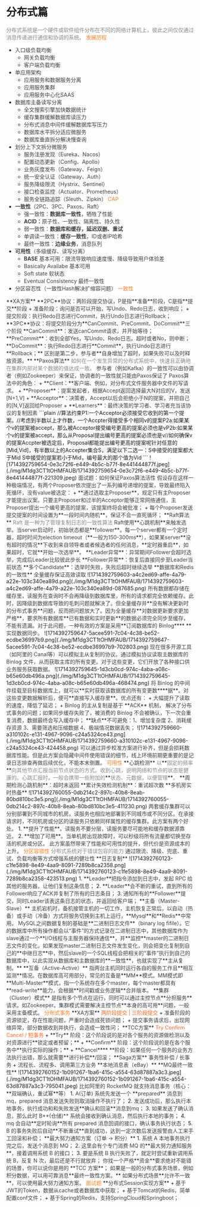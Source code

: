 # 分布式篇
<font style="color:rgb(136, 136, 136);">分布式系统是一个硬件或软件组件分布在不同的网络计算机上，彼此之间仅仅通过消息传递进行通信和协调的系统。</font>
<font style="color:rgb(255, 129, 36);">发展历程</font>
+ <font style="color:rgb(62, 62, 62);">入口级负载均衡</font>
    - <font style="color:rgb(62, 62, 62);">网关负载均衡</font>
    - <font style="color:rgb(62, 62, 62);">客户端负载均衡</font>
+ <font style="color:rgb(62, 62, 62);">单应用架构</font>
    - <font style="color:rgb(62, 62, 62);">应用服务和数据服务分离</font>
    - <font style="color:rgb(62, 62, 62);">应用服务集群</font>
    - <font style="color:rgb(62, 62, 62);">应用服务中心化SAAS</font>
+ <font style="color:rgb(62, 62, 62);">数据库主备读写分离</font>
    - <font style="color:rgb(62, 62, 62);">全文搜索引擎加快数据统计</font>
    - <font style="color:rgb(62, 62, 62);">缓存集群缓解数据库读压力</font>
    - <font style="color:rgb(62, 62, 62);">分布式消息中间件缓解数据库写压力</font>
    - <font style="color:rgb(62, 62, 62);">数据库水平拆分适应微服务</font>
    - <font style="color:rgb(62, 62, 62);">数据库垂直拆分解决慢查询</font>
+ <font style="color:rgb(62, 62, 62);">划分上下文拆分微服务</font>
    - <font style="color:rgb(62, 62, 62);">服务注册发现（Eureka、Nacos）</font>
    - <font style="color:rgb(62, 62, 62);">配置动态更新（Config、Apollo）</font>
    - <font style="color:rgb(62, 62, 62);">业务灰度发布（Gateway、Feign）</font>
    - <font style="color:rgb(62, 62, 62);">统一安全认证（Gateway、Auth）</font>
    - <font style="color:rgb(62, 62, 62);">服务降级限流（Hystrix、Sentinel）</font>
    - <font style="color:rgb(62, 62, 62);">接口检查监控（Actuator、Prometheus）</font>
    - <font style="color:rgb(62, 62, 62);">服务全链路追踪（Sleuth、Zipkin）</font>
<font style="color:rgb(255, 129, 36);">CAP</font>
+ **<font style="color:rgb(62, 62, 62);">一致性</font>**<font style="color:rgb(62, 62, 62);">（2PC、3PC、Paxos、Raft）</font>
    - <font style="color:rgb(62, 62, 62);">强一致性：</font>**<font style="color:rgb(62, 62, 62);">数据库一致性</font>**<font style="color:rgb(62, 62, 62);">，牺牲了性能</font>
    - **<font style="color:rgb(62, 62, 62);">ACID：</font>**<font style="color:rgb(62, 62, 62);">原子性、一致性、隔离性、持久性</font>
    - <font style="color:rgb(62, 62, 62);">弱一致性：</font>**<font style="color:rgb(62, 62, 62);">数据库和缓存，延迟双删、重试</font>**
    - <font style="color:rgb(62, 62, 62);">单调读一致性：</font>**<font style="color:rgb(62, 62, 62);">缓存一致性</font>**<font style="color:rgb(62, 62, 62);">，ID或者IP哈希</font>
    - <font style="color:rgb(62, 62, 62);">最终一致性：</font>**<font style="color:rgb(62, 62, 62);">边缘业务</font>**<font style="color:rgb(62, 62, 62);">，消息队列</font>
+ **<font style="color:rgb(62, 62, 62);">可用性</font>**<font style="color:rgb(62, 62, 62);">（多级缓存、读写分离）</font>
    - **<font style="color:rgb(62, 62, 62);">BASE</font>**<font style="color:rgb(62, 62, 62);"> 基本可用：</font><font style="color:rgb(62, 62, 62);">限流导致响应速度慢、降级导致用户体验差</font>
    - <font style="color:rgb(62, 62, 62);">Basically Availabe 基本可用 </font>
    - <font style="color:rgb(62, 62, 62);">Soft state 软状态</font>
    - <font style="color:rgb(62, 62, 62);">Eventual Consistency 最终一致性</font>
+ <font style="color:rgb(62, 62, 62);">分区容忍性（一致性Hash解决扩缩容问题）</font>
<font style="color:rgb(255, 129, 36);">一致性</font>
<font style="color:rgb(62, 62, 62);">  
</font>
**<font style="color:rgb(62, 62, 62);">XA方案</font>**
**<font style="color:rgb(62, 62, 62);">2PC</font>**<font style="color:rgb(62, 62, 62);">协议：两阶段提交协议，P是指</font>**<font style="color:rgb(62, 62, 62);">准备</font>**<font style="color:rgb(62, 62, 62);">阶段，C是指</font>**<font style="color:rgb(62, 62, 62);">提交</font>**<font style="color:rgb(62, 62, 62);">阶段</font>
+ <font style="color:rgb(62, 62, 62);">准备阶段：询问是否可以开始，写Undo、Redo日志，收到响应；</font>
+ <font style="color:rgb(62, 62, 62);">提交阶段：执行Redo日志进行Commit，执行Undo日志进行Rollback；</font>
**<font style="color:rgb(62, 62, 62);">3PC</font>**<font style="color:rgb(62, 62, 62);">协议：将提交阶段分为</font>**<font style="color:rgb(62, 62, 62);">CanCommit、PreCommit、DoCommit</font>**<font style="color:rgb(62, 62, 62);">三个阶段</font>
**<font style="color:rgb(62, 62, 62);">CanCommit</font>**<font style="color:rgb(62, 62, 62);">：发送canCommit请求，并开始等待；</font>
**<font style="color:rgb(62, 62, 62);">PreCommit</font>**<font style="color:rgb(62, 62, 62);">：收到全部Yes，写Undo、Redo日志。超时或者No，则中断；</font>
**<font style="color:rgb(62, 62, 62);">DoCommit</font>**<font style="color:rgb(62, 62, 62);">：执行Redo日志进行</font>**<font style="color:rgb(62, 62, 62);">Commit</font>**<font style="color:rgb(62, 62, 62);">，执行Undo日志进行</font>**<font style="color:rgb(62, 62, 62);">Rollback；</font>**
<font style="color:rgb(62, 62, 62);">区别是第二步，参与者</font>**<font style="color:rgb(62, 62, 62);">自身增加了超时，如果失败可以及时释放资源。</font>**
<font style="color:rgb(62, 62, 62);">  
</font>
**<font style="color:rgb(62, 62, 62);">Paxos算法</font>**
<font style="color:rgb(136, 136, 136);">如何在一个发生异常的分布式系统中，快速且正确地在集群内部对某个数据的值达成一致。</font>
<font style="color:rgb(62, 62, 62);">参与者（例如Kafka）的一致性可以由协调者（例如Zookeeper）来保证，协调者的一致性就只能由Paxos保证了</font>
<font style="color:rgb(62, 62, 62);">Paxos算法中的角色：</font>
+ **<font style="color:rgb(62, 62, 62);">Client：</font>**<font style="color:rgb(62, 62, 62);">客户端、例如，对分布式文件服务器中文件的写请求。</font>
+ **<font style="color:rgb(62, 62, 62);">Proposer</font>**<font style="color:rgb(62, 62, 62);">：提案发起者，根据Accept返回选择最大N对应的V，发送[N+1,V]</font>
+ **<font style="color:rgb(62, 62, 62);">Acceptor</font>**<font style="color:rgb(62, 62, 62);">：决策者，Accept以后会拒绝小于N的提案，并把自己的[N,V]返回给Proposer</font>
+ **<font style="color:rgb(62, 62, 62);">Learners</font>**<font style="color:rgb(62, 62, 62);">：最终决策的学习者、学习者充当该协议的复制因素</font>
```plain
//算法约束P1:一个Acceptor必须接受它收到的第一个提案。//考虑到半数以上才作数，一个Accpter得接受多个相同v的提案P2a:如果某个v的提案被accept，那么被Acceptor接受编号更高的提案必须也是vP2b:如果某个v的提案被accept，那么从Proposal提出编号更高的提案必须也是v//如何确保v的提案Accpter被选定后，Proposal都能提出编号更高的提案呢针对任意的[Mid,Vid]，有半数以上的Accepter集合S，满足以下二选一：S中接受的提案都大于Mid  S中接受的提案若小于Mid，编号最大的那个值为Vid
```
![1714392759654-0e3c72f6-e449-4b5c-b77f-8e441444877f.jpeg](./img/M1dg3CT1tOHMFAUB/1714392759654-0e3c72f6-e449-4b5c-b77f-8e441444877f-221309.jpeg)
<font style="color:rgb(62, 62, 62);">面试题：如何保证Paxos算法活性</font>
<font style="color:rgb(62, 62, 62);">假设存在这样一种极端情况，有两个Proposer依次提出了一系列编号递增的提案，导致最终陷入死循环，没有value被选定：</font>
+ **<font style="color:rgb(62, 62, 62);">通过选取主Proposer</font>**<font style="color:rgb(62, 62, 62);">，规定只有主Proposer才能提出议案。只要主Proposer和过半的Acceptor能够正常网络通信，主Proposer提出一个编号更高的提案，该提案终将会被批准；</font>
+ <font style="color:rgb(62, 62, 62);">每个Proposer发送提交提案的时间设置为</font>**<font style="color:rgb(62, 62, 62);">一段时间内随机</font>**<font style="color:rgb(62, 62, 62);">，保证不会一直死循环；</font>
<font style="color:rgb(62, 62, 62);">  
</font>
**<font style="color:rgb(62, 62, 62);">Raft算法</font>**
<font style="color:rgb(136, 136, 136);">Raft 是一种为了管理复制日志的一致性算法</font>
<font style="color:rgb(62, 62, 62);">Raft使用</font>**<font style="color:rgb(62, 62, 62);">心跳机制</font>**<font style="color:rgb(62, 62, 62);">来触发选举。当server启动时，初始状态都是</font>**<font style="color:rgb(62, 62, 62);">follower</font>**<font style="color:rgb(62, 62, 62);">。每一个server都有一个定时器，超时时间为election timeout（</font>**<font style="color:rgb(62, 62, 62);">一般为150-300ms</font>**<font style="color:rgb(62, 62, 62);">），如果某server</font>**<font style="color:rgb(62, 62, 62);">没有超时的情况</font>**<font style="color:rgb(62, 62, 62);">下收到来自领导者或者候选者的任何消息，</font>**<font style="color:rgb(62, 62, 62);">定时器重启</font>**<font style="color:rgb(62, 62, 62);">，如果超时，它就</font>**<font style="color:rgb(62, 62, 62);">开始一次选举</font>**<font style="color:rgb(62, 62, 62);">。</font>
**<font style="color:rgb(62, 62, 62);">Leader异常</font>**<font style="color:rgb(62, 62, 62);">：异常期间Follower会超时选举，完成后Leader比较彼此步长</font>
**<font style="color:rgb(62, 62, 62);">Follower异常</font>**<font style="color:rgb(62, 62, 62);">：恢复后直接同步至Leader当前状态</font>
**<font style="color:rgb(62, 62, 62);">多个Candidate</font>**<font style="color:rgb(62, 62, 62);">：选举时失败，失败后超时继续选举</font>
<font style="color:rgb(62, 62, 62);">  
</font>
**<font style="color:rgb(62, 62, 62);">数据库和Redis的一致性</font>**
<font style="color:rgb(62, 62, 62);">全量缓存保证高效读取</font>
![1714392759603-a4c2ed69-affe-4a79-a22e-103c340ea89d.png](./img/M1dg3CT1tOHMFAUB/1714392759603-a4c2ed69-affe-4a79-a22e-103c340ea89d-087685.png)
<font style="color:rgb(62, 62, 62);">所有数据都存储在缓存里，读服务在查询时不会再降级到数据库里，所有的请求都完全依赖缓存。此时，因降级到数据库导致的毛刺问题就解决了。但全量缓存并</font>**<font style="color:rgb(62, 62, 62);">没有解决更新时的分布式事务</font>**<font style="color:rgb(62, 62, 62);">问题，反而把问题放大了。因为全量缓存</font>**<font style="color:rgb(62, 62, 62);">对数据更新要求更加严格</font>**<font style="color:rgb(62, 62, 62);">，要求所有数据库</font>**<font style="color:rgb(62, 62, 62);">已有数据和实时更新</font>**<font style="color:rgb(62, 62, 62);">的数据必须完全同步至缓存，不能有遗漏。对于此问题，一种有效的方案是采用</font>**<font style="color:rgb(62, 62, 62);">订阅数据库的 Binlog</font>****<font style="color:rgb(62, 62, 62);"> </font>**<font style="color:rgb(62, 62, 62);">实现数据同步。</font>
![1714392759647-5acee591-7c04-4c38-be52-ecdbe36997b9.png](./img/M1dg3CT1tOHMFAUB/1714392759647-5acee591-7c04-4c38-be52-ecdbe36997b9-702803.png)
<font style="color:rgb(62, 62, 62);">现在很多开源工具（如阿里的 Canal等）可以模拟主从复制的协议。通过模拟协议读取主数据库的 Binlog 文件，从而获取主库的所有变更。对于这些变更，它们开放了各种接口供业务服务获取数据。</font>
![1714392759645-1d3cb0cd-974c-4aba-a08c-b65e60db496a.png](./img/M1dg3CT1tOHMFAUB/1714392759645-1d3cb0cd-974c-4aba-a08c-b65e60db496a-468474.png)
<font style="color:rgb(62, 62, 62);">将 Binlog 的中间件挂载至目标数据库上，就可以</font>**<font style="color:rgb(62, 62, 62);">实时获取该数据库的所有变更数</font>****<font style="color:rgb(62, 62, 62);">据</font>**<font style="color:rgb(62, 62, 62);">。对这些变更数据解析后，便可</font>**<font style="color:rgb(62, 62, 62);">直接写入缓存里</font>**<font style="color:rgb(62, 62, 62);">。优点还有：</font>
+ <font style="color:rgb(62, 62, 62);">大幅提升了读取的速度，降低了延迟；</font>
+ <font style="color:rgb(62, 62, 62);">Binlog 的主从复制是基于 </font>**<font style="color:rgb(62, 62, 62);">ACK</font>**<font style="color:rgb(62, 62, 62);"> 机制， 解决了分布式事务的问题；</font><font style="color:rgb(62, 62, 62);">如果同步缓存失败了，被消费的 Binlog 不会被确认，下一次会重复消费，数据最终会写入缓存中；</font>
**<font style="color:rgb(62, 62, 62);">缺点</font>**<font style="color:rgb(62, 62, 62);">不可避免：1、增加复杂度 2、消耗缓存资源 3、需要筛选和压缩数据 4、极端情况数据丢失；</font>
![1714392759660-a310102c-e131-4967-9096-c24a5324ce43.png](./img/M1dg3CT1tOHMFAUB/1714392759660-a310102c-e131-4967-9096-c24a5324ce43-424458.png)
<font style="color:rgb(62, 62, 62);">可以通过异步校准方案进行补齐，但是会损耗数据库性能。但是此方案会隐藏中间件使用错误的细节，线上环境前期更重要的是记录日志排查再做后续优化，不能本末倒置。</font>
<font style="color:rgb(255, 129, 36);">可用性</font>
<font style="color:rgb(62, 62, 62);">  
</font>
**<font style="color:rgb(62, 62, 62);">心跳检测</font>**
<font style="color:rgb(136, 136, 136);">以</font>**<font style="color:rgb(136, 136, 136);">固定的频率</font>**<font style="color:rgb(136, 136, 136);">向其他节点汇报当前节点状态的方式。收到心跳，说明网络和节点的状态是健康的。心跳汇报时，一般会携带一些附加的</font>**<font style="color:rgb(136, 136, 136);">状态、元数据，以便管理</font>**<font style="color:rgb(136, 136, 136);">。</font>
**<font style="color:rgb(62, 62, 62);">周期检测心跳机制</font>**<font style="color:rgb(62, 62, 62);">：超时未返回</font>
**<font style="color:rgb(62, 62, 62);">累计失效检测机制</font>**<font style="color:rgb(62, 62, 62);">：重试超次数</font>
<font style="color:rgb(62, 62, 62);">  
</font>
**<font style="color:rgb(62, 62, 62);">多机房实时热备</font>**
![1714392760055-0db214c2-897c-40b8-8eab-80bd810bc3e5.png](./img/M1dg3CT1tOHMFAUB/1714392760055-0db214c2-897c-40b8-8eab-80bd810bc3e5-411230.png)
<font style="color:rgb(62, 62, 62);">两套缓存集群可以分别部署到不同城市的机房。读服务也相应地部署到不同城市或不同分区。在承接请求时，不同机房或分区的读服务只依赖同样属性的缓存集群。此方案有两个好处。</font>
1. **<font style="color:rgb(62, 62, 62);">提升了性能</font>**<font style="color:rgb(62, 62, 62);">。读服务不要分层，读服务要尽可能地和缓存数据源靠近。</font>
2. **<font style="color:rgb(62, 62, 62);">增加了可用</font>**<font style="color:rgb(62, 62, 62);">。当单机房出现故障时，可以秒级将所有流量都切换至存活的机房或分区。</font>
<font style="color:rgb(62, 62, 62);">此方案虽然带来了性能和可用性的提升，但代价是资源成本的上升。</font>
<font style="color:rgb(255, 129, 36);">分区容错性</font>
<font style="color:rgb(136, 136, 136);">分布式系统对于错误包容的能力</font>
<font style="color:rgb(62, 62, 62);">通过限流、降级、兜底、重试、负载均衡等方式增强系统的健壮性</font>
<font style="color:rgb(62, 62, 62);">  
</font>
**<font style="color:rgb(62, 62, 62);">日志复制</font>**
![1714392760123-c1fe5898-8e49-4aa9-8091-7289b8ca2358.png](./img/M1dg3CT1tOHMFAUB/1714392760123-c1fe5898-8e49-4aa9-8091-7289b8ca2358-423513.png)
1. **<font style="color:rgb(62, 62, 62);">Leader</font>**<font style="color:rgb(62, 62, 62);">把指令添加到日志中，发起 RPC 给其他的服务器，让他们复制这条信息；</font>
2. **<font style="color:rgb(62, 62, 62);">Leader</font>**<font style="color:rgb(62, 62, 62);">会不断的重试，直到所有的 Follower响应了ACK并复制了所有的日志条目；</font>
3. <font style="color:rgb(62, 62, 62);">通知所有的</font>**<font style="color:rgb(62, 62, 62);">Follower</font>**<font style="color:rgb(62, 62, 62);">提交，同时Leader该表这条日志的状态，并返回给客户端；</font>
<font style="color:rgb(62, 62, 62);">  
</font>
**<font style="color:rgb(62, 62, 62);">主备（Master-Slave）</font>**
<font style="color:rgb(62, 62, 62);">主机宕机时，备机接管主机的一切工作，主机恢复正常后，以自动（热备）或手动（冷备）方式将服务切换到主机上运行，</font>**<font style="color:rgb(62, 62, 62);">Mysql</font>**<font style="color:rgb(62, 62, 62);">和</font>**<font style="color:rgb(62, 62, 62);">Redis</font>**<font style="color:rgb(62, 62, 62);">中常用。</font>
<font style="color:rgb(62, 62, 62);">MySQL之间数据复制的基础是</font>**<font style="color:rgb(62, 62, 62);">二进制日志文件</font>**<font style="color:rgb(62, 62, 62);">（binary log fifile）。它的数据库中所有操作都会以“事件”的方式记录在二进制日志中，其他数据库作为slave通过一个</font>**<font style="color:rgb(62, 62, 62);">I/O线程与主服务器保持通信</font>**<font style="color:rgb(62, 62, 62);">，并</font>**<font style="color:rgb(62, 62, 62);">监控</font>**<font style="color:rgb(62, 62, 62);">master的二进制日志文件的变化，如果发现master二进制日志文件发生变化，则会把变化复制到自己的</font>**<font style="color:rgb(62, 62, 62);">中继日志</font>**<font style="color:rgb(62, 62, 62);">中，然后slave的一个SQL线程会把相关的“事件”执行到自己的数据库中，以此实现从数据库和主数据库的</font>**<font style="color:rgb(62, 62, 62);">一致性</font>**<font style="color:rgb(62, 62, 62);">，也就实现了</font>**<font style="color:rgb(62, 62, 62);">主从复制。</font>**
<font style="color:rgb(62, 62, 62);">  
</font>
**<font style="color:rgb(62, 62, 62);">互备（Active-Active）</font>**
<font style="color:rgb(62, 62, 62);">指两台主机同时运行各自的服务工作且</font>**<font style="color:rgb(62, 62, 62);">相互监测</font>**<font style="color:rgb(62, 62, 62);">情况。在数据库高可用部分，常见的互备是</font>**<font style="color:rgb(62, 62, 62);">MM</font>**<font style="color:rgb(62, 62, 62);">模式。MM模式即</font>**<font style="color:rgb(62, 62, 62);">Multi-Master</font>**<font style="color:rgb(62, 62, 62);">模式，指一个系统存在多个master，每个master都具有</font>**<font style="color:rgb(62, 62, 62);">read-write</font>**<font style="color:rgb(62, 62, 62);">能力，会根据</font>**<font style="color:rgb(62, 62, 62);">时间戳或业务逻辑</font>**<font style="color:rgb(62, 62, 62);">合并版本。</font>
<font style="color:rgb(62, 62, 62);">  
</font>
**<font style="color:rgb(62, 62, 62);">集群（Cluster）模式</font>**
<font style="color:rgb(62, 62, 62);">是指有多个节点在运行，同时可以通过主控节点</font>**<font style="color:rgb(62, 62, 62);">分担服务</font>**<font style="color:rgb(62, 62, 62);">请求。如Zookeeper。集群模式需要解决主控节点</font>**<font style="color:rgb(62, 62, 62);">本身的高可用</font>**<font style="color:rgb(62, 62, 62);">问题，一般采用主备模式。</font>
<font style="color:rgb(255, 129, 36);">分布式事务</font>
<font style="color:rgb(62, 62, 62);">  
</font>
**<font style="color:rgb(62, 62, 62);">XA方案</font>**
<font style="color:rgb(255, 104, 39);">两阶段提交 | 三阶段提交</font>
+ <font style="color:rgb(62, 62, 62);">准备阶段的资源锁定，存在性能问题，严重时会造成死锁问题；</font>
+ <font style="color:rgb(62, 62, 62);">提交事务请求后，出现网络异常，部分数据收到并执行，会造成一致性问；</font>
<font style="color:rgb(62, 62, 62);">  
</font>
**<font style="color:rgb(62, 62, 62);">TCC方案</font>**
<font style="color:rgb(255, 104, 39);">Try Confirm Cancel / 短事务</font>
+ **<font style="color:rgb(62, 62, 62);">Try</font>**<font style="color:rgb(62, 62, 62);"> </font><font style="color:rgb(62, 62, 62);">阶段：这个阶段说的是对各个服务的资源做检测以及对资源进行</font>**<font style="color:rgb(62, 62, 62);">锁定或者预留；</font>**
+ **<font style="color:rgb(62, 62, 62);">Confirm</font>**<font style="color:rgb(62, 62, 62);"> </font><font style="color:rgb(62, 62, 62);">阶段：这个阶段说的是在各个服务中</font>**<font style="color:rgb(62, 62, 62);">执行实际的操作；</font>**
+ **<font style="color:rgb(62, 62, 62);">Cancel</font>****<font style="color:rgb(62, 62, 62);"> </font>**<font style="color:rgb(62, 62, 62);">阶段：如果任何一个服务的业务方法执行出错，那么就需要</font>**<font style="color:rgb(62, 62, 62);">进行补偿</font>**<font style="color:rgb(62, 62, 62);">/回滚；</font>
<font style="color:rgb(62, 62, 62);">  
</font>
**<font style="color:rgb(62, 62, 62);">Saga方案</font>**
<font style="color:rgb(62, 62, 62);">事务性补偿 / 长事务</font>
+ <font style="color:rgb(62, 62, 62);">流程长、流程多、调用第三方业务</font>
<font style="color:rgb(62, 62, 62);">  
</font>
**<font style="color:rgb(62, 62, 62);">本地消息表（eBay）</font>**
<font style="color:rgb(62, 62, 62);">  
</font>
**<font style="color:rgb(62, 62, 62);">MQ最终一致性</font>**
![1714392760152-1b091267-1ba6-415c-a554-63d87887a3c3.jpeg](./img/M1dg3CT1tOHMFAUB/1714392760152-1b091267-1ba6-415c-a554-63d87887a3c3-795041.jpeg)
<font style="color:rgb(62, 62, 62);">比如阿里的 RocketMQ 就支持消息事务（核心：</font>**<font style="color:rgb(62, 62, 62);">双端确认，重试幂</font>**<font style="color:rgb(62, 62, 62);">等）</font>
1. <font style="color:rgb(62, 62, 62);">A(订单) 系统先发送一个 </font>**<font style="color:rgb(62, 62, 62);">prepared</font>**<font style="color:rgb(62, 62, 62);"> 消息到 mq，prepared 消息发送失败则取消操作不执行了；</font>
2. <font style="color:rgb(62, 62, 62);">发送成功后，那么执行本地事务，执行成功和和失败发送</font>**<font style="color:rgb(62, 62, 62);">确认和回滚</font>**<font style="color:rgb(62, 62, 62);">消息到mq；</font>
3. <font style="color:rgb(62, 62, 62);">如果发送了确认消息，那么此时 B**(仓储)** 系统会接收到确认消息，然后执行本地的事务；</font>
4. <font style="color:rgb(62, 62, 62);">mq 会自动</font>**<font style="color:rgb(62, 62, 62);">定时轮询</font>**<font style="color:rgb(62, 62, 62);">所有 prepared 消息回调的接口，确认事务执行状态；</font>
5. <font style="color:rgb(62, 62, 62);">B 的事务失败后自动</font>**<font style="color:rgb(62, 62, 62);">不断重试</font>**<font style="color:rgb(62, 62, 62);">直到成功，达到一定次数后发送报警由人工来手工回滚和补偿；</font>
<font style="color:rgb(62, 62, 62);">  
</font>
**<font style="color:rgb(62, 62, 62);">最大努力通知方案（订单 -> 积分）</font>**
1. <font style="color:rgb(62, 62, 62);">系统 A 本地事务执行完之后，发送个消息到 MQ；</font>
2. <font style="color:rgb(62, 62, 62);">这里会有个专门消费 MQ 的</font>**<font style="color:rgb(62, 62, 62);">最大努力通知服务</font>**<font style="color:rgb(62, 62, 62);">，接着调用系统 B 的接口；</font>
3. <font style="color:rgb(62, 62, 62);">要是系统 B 执行失败了，就定时尝试重新调用系统 B，反复 N 次，最后还是不行就放弃；</font>
<font style="color:rgb(62, 62, 62);">你找一个严格</font>**<font style="color:rgb(62, 62, 62);">资金</font>**<font style="color:rgb(62, 62, 62);">要求绝对不能错的场景，你可以说你是用的</font><font style="color:rgb(62, 62, 62);"> </font>**<font style="color:rgb(62, 62, 62);">TCC 方案</font>**<font style="color:rgb(62, 62, 62);">；</font>
<font style="color:rgb(62, 62, 62);">如果是一般的分布式事务场景，例如积分数据，可以用可靠消息</font>**<font style="color:rgb(62, 62, 62);">最终一致性方案。</font>**
<font style="color:rgb(62, 62, 62);">如果分布式场景</font>**<font style="color:rgb(62, 62, 62);">允许不一致</font>**<font style="color:rgb(62, 62, 62);">，可以使用最大努力通知方案。</font>
<font style="color:rgb(255, 129, 36);">面试题</font><font style="color:rgb(62, 62, 62);"></font>
**<font style="color:rgb(62, 62, 62);">分布式Session实现方案</font>**
+ <font style="color:rgb(62, 62, 62);">基于JWT的Token，数据从cache或者数据库中获取；</font>
+ <font style="color:rgb(62, 62, 62);">基于Tomcat的Redis，简单配置conf文件；</font>
+ <font style="color:rgb(62, 62, 62);">基于Spring的Redis，支持SpringCloud和Springboot；</font>
